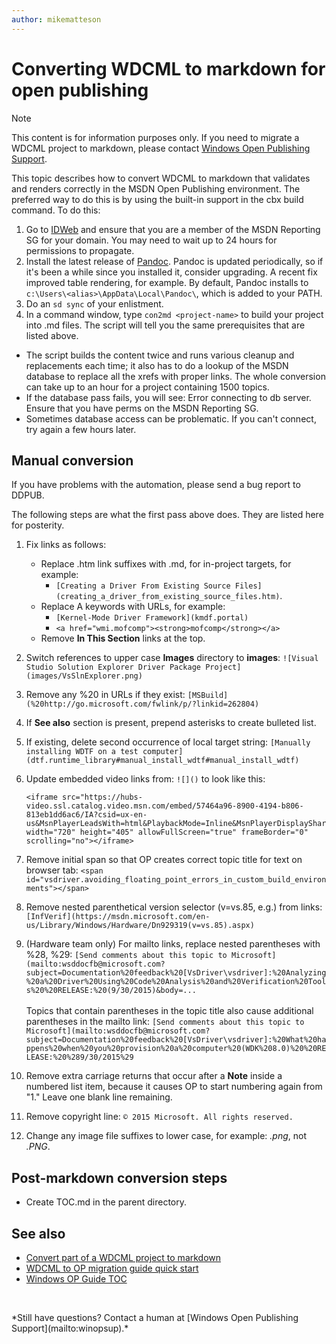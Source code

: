 ```yaml
---
author: mikematteson
---
```

# Converting WDCML to markdown for open publishing  

> [!NOTE]
> This content is for information purposes only. If you need to migrate a WDCML project to markdown, please contact [Windows Open Publishing Support](mailto:winopsup).

This topic describes how to convert WDCML to markdown that validates and renders correctly in the MSDN Open Publishing environment. 
The preferred way to do this is by using the built-in support in the cbx build command. To do this:

1. Go to [IDWeb](https://idweb/identitymanagement/aspx/groups/AllGroups.aspx) and ensure that you are a member of the MSDN Reporting SG for your domain. You may need to wait up to 24 hours for permissions to propagate.
2. Install the latest release of [Pandoc](https://github.com/jgm/pandoc/releases). Pandoc is updated periodically, so if it's been a while since you installed it, consider upgrading. A recent fix improved table rendering, for example. By default, Pandoc installs to `c:\Users\<alias>\AppData\Local\Pandoc\`, which is added to your PATH.
3. Do an `sd sync` of your enlistment.
4. In a command window, type `con2md <project-name>` to build your project into .md files. The script will tell you the same prerequisites that are listed above.

 * The script builds the content twice and runs various cleanup and replacements each time; it also has to do a lookup of the MSDN database to replace all the xrefs with proper links. The whole conversion can take up to an hour for a project containing 1500 topics.
 * If the database pass fails, you will see:
  		Error connecting to db server. Ensure that you have perms on the MSDN Reporting SG.
 * Sometimes database access can be problematic. If you can't connect, try again a few hours later.

## Manual conversion

If you have problems with the automation, please send a bug report to DDPUB.  

The following steps are what the first pass above does. They are listed here for posterity.  

1. Fix links as follows:
	* Replace .htm link suffixes with .md, for in-project targets, for example:
		* `[Creating a Driver From Existing Source Files](creating_a_driver_from_existing_source_files.htm)`.  
	* Replace A keywords with URLs, for example:
		* `[Kernel-Mode Driver Framework](kmdf.portal)`
		* `<a href="wmi.mofcomp"><strong>mofcomp</strong></a>`
	* Remove **In This Section** links at the top.

2. Switch references to upper case **Images** directory to **images**: `![Visual Studio Solution Explorer Driver Package Project](images/VsSlnExplorer.png)`

3. Remove any %20 in URLs if they exist: `[MSBuild](%20http://go.microsoft.com/fwlink/p/?linkid=262804)`

4. If **See also** section is present, prepend asterisks to create bulleted list.

5. If existing, delete second occurrence of local target string: `[Manually installing WDTF on a test computer](dtf.runtime_library#manual_install_wdtf#manual_install_wdtf)`

6. Update embedded video links from: `![]()`
to look like this:

	```
	<iframe src="https://hubs-video.ssl.catalog.video.msn.com/embed/57464a96-8900-4194-b806-813eb1dd6ac6/IA?csid=ux-en-us&MsnPlayerLeadsWith=html&PlaybackMode=Inline&MsnPlayerDisplayShareBar=false&MsnPlayerDisplayInfoButton=false&iframe=true&QualityOverride=HD" width="720" height="405" allowFullScreen="true" frameBorder="0" scrolling="no"></iframe>
	```

7. Remove initial span so that OP creates correct topic title for text on browser tab: `<span id="vsdriver.avoiding_floating_point_errors_in_custom_build_environments"></span>`

8. Remove nested parenthetical version selector (v=vs.85, e.g.) from links: `[InfVerif](https://msdn.microsoft.com/en-us/Library/Windows/Hardware/Dn929319(v=vs.85).aspx)`

9. (Hardware team only) For mailto links, replace nested parentheses with %28, %29: `[Send comments about this topic to Microsoft](mailto:wsddocfb@microsoft.com?subject=Documentation%20feedback%20[VsDriver\vsdriver]:%20Analyzing%20a%20Driver%20Using%20Code%20Analysis%20and%20Verification%20Tools%20%20RELEASE:%20(9/30/2015)&body=...` <br/><br/>Topics that contain parentheses in the topic title also cause additional parentheses in the mailto link: `[Send comments about this topic to Microsoft](mailto:wsddocfb@microsoft.com?subject=Documentation%20feedback%20[VsDriver\vsdriver]:%20What%20happens%20when%20you%20provision%20a%20computer%20(WDK%208.0)%20%20RELEASE:%20%289/30/2015%29`

10. Remove extra carriage returns that occur after a **Note** inside a numbered list item, because it causes OP to start numbering again from "1." Leave one blank line remaining.

11. Remove copyright line: `© 2015 Microsoft. All rights reserved.`

12. Change any image file suffixes to lower case, for example: *.png*, not *.PNG*.

## Post-markdown conversion steps

- Create TOC.md in the parent directory.

## See also
- [Convert part of a WDCML project to markdown](partial-wdcml-to-open-publish.md)
- [WDCML to OP migration guide quick start](migration-quickstart.md)
- [Windows OP Guide TOC](../index.md)


<p>&nbsp;</p>
*Still have questions? Contact a human at [Windows Open Publishing Support](mailto:winopsup).*
